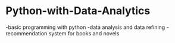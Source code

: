 # Python-with-Data-Analytics
-basic programming with python
-data analysis and data refining
-recommendation system for books and novels 
